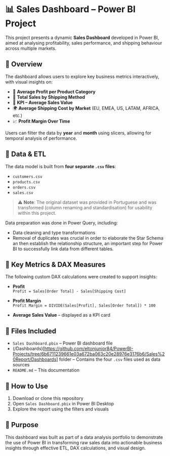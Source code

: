 
# 📊 Sales Dashboard – Power BI Project

This project presents a dynamic **Sales Dashboard** developed in Power BI, aimed at analysing profitability, sales performance, and shipping behaviour across multiple markets.

## 🧾 Overview

The dashboard allows users to explore key business metrics interactively, with visual insights on:

- 💸 **Average Profit per Product Category**
- 🚚 **Total Sales by Shipping Method**
- 🧮 **KPI – Average Sales Value**
- 🌍 **Average Shipping Cost by Market** (EU, EMEA, US, LATAM, AFRICA, etc.)
- 📈 **Profit Margin Over Time**

Users can filter the data by **year** and **month** using slicers, allowing for temporal analysis of performance.

## 🔧 Data & ETL

The data model is built from **four separate `.csv` files**:

- `customers.csv`
- `products.csv`
- `orders.csv`
- `sales.csv`

> ⚠️ **Note**: The original dataset was provided in Portuguese and was transformed (column renaming and standardisation) for usability within this project.

Data preparation was done in Power Query, including:
- Data cleaning and type transformations
- Removal of duplicates was crucial in order to elaborate the Star Schema an then establish the relationship structure, an important step for Power BI to successfully link data from different tables.

## 📐 Key Metrics & DAX Measures

The following custom DAX calculations were created to support insights:

- **Profit**  
  `Profit = Sales[Order Total] - Sales[Shipping Cost]`

- **Profit Margin**  
  `Profit Margin = DIVIDE(Sales[Profit], Sales[Order Total]) * 100`

- **Average Sales Value** – displayed as a KPI card

## 📁 Files Included

- `Sales Dashboard.pbix` – Power BI dashboard file  
- (/Dashboards)[https://github.com/eltonjunior84/PowerBI-Projects/tree/6b6711239661e03a672ba063c20e28976e3176b6/Sales%20Report/Dashboards] folder – Contains the four `.csv` files used as data sources  
- `README.md` – This documentation

## 🚀 How to Use

1. Download or clone this repository
2. Open `Sales Dashboard.pbix` in Power BI Desktop
3. Explore the report using the filters and visuals

## 🎯 Purpose

This dashboard was built as part of a data analysis portfolio to demonstrate the use of Power BI in transforming raw sales data into actionable business insights through effective ETL, DAX calculations, and visual design.
